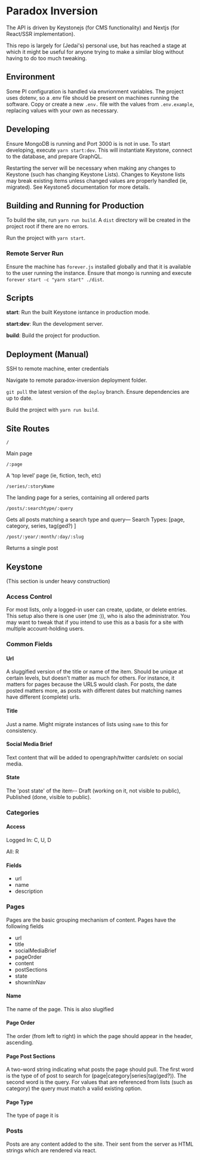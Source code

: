 # Paradox Inversion

The API is driven by Keystonejs (for CMS functionality) and Nextjs (for React/SSR implementation).

This repo is largely for (Jedai's) personal use, but has reached a stage at which it might be useful for anyone trying to make a similar blog without having to do too much tweaking.

## Environment

Some PI configuration is handled via envrionment variables. The project uses dotenv, so a .env file should be present on machines running the software. Copy or create a new `.env.` file with the values from `.env.example`, replacing values with your own as necessary.

## Developing

Ensure MongoDB is running and Port 3000 is is not in use. To start developing, execute `yarn start:dev`. This will instantiate Keystone, connect to the database, and prepare GraphQL.

Restarting the server will be necessary when making any changes to Keystone (such has changing Keystone Lists). Changes to Keystone lists may break existing items unless changed values are properly handled (ie, migrated). See Keystone5 documentation for more details.

## Building and Running for Production

To build the site, run `yarn run build`. A `dist` directory will be created in the project root if there are no errors.

Run the project with `yarn start`.

### Remote Server Run

Ensure the machine has `forever.js` installed globally and that it is available to the user running the instance. Ensure that mongo is running and execute `forever start -c "yarn start" ./dist`.

## Scripts

**start**: Run the built Keystone isntance in production mode.

**start:dev**: Run the development server.

**build**: Build the project for production.

## Deployment (Manual)

SSH to remote machine, enter credentials

Navigate to remote paradox-inversion deployment folder.

`git pull` the latest version of the `deploy` branch. Ensure dependencies are up to date.

Build the project with `yarn run build`.

## Site Routes

`/`

Main page

`/:page`

A ‘top level’ page (ie, fiction, tech, etc)

`/series/:storyName`

The landing page for a series, containing all ordered parts

`/posts/:searchtype/:query`

Gets all posts matching a search type and query—
Search Types: [page, category, series, tag(ged?) ]

`/post/:year/:month/:day/:slug`

Returns a single post

## Keystone

(This section is under heavy construction)

### Access Control

For most lists, only a logged-in user can create, update, or delete entries. This setup also there is one user (me :)), who is also the administrator. You may want to tweak that if you intend to use this as a basis for a site with multiple account-holding users.

### Common Fields

#### Url

A sluggified version of the title or name of the item. Should be unique at certain levels, but doesn't matter as much for others. For instance, it matters for pages because the URLS would clash. For posts, the date posted matters more, as posts with different dates but matching names have different (complete) urls.

#### Title

Just a name. Might migrate instances of lists using `name` to this for consistency.

#### Social Media Brief

Text content that will be added to opengraph/twitter cards/etc on social media.

#### State

The 'post state' of the item-- Draft (working on it, not visible to public), Published (done, visible to public).

### Categories

#### Access

Logged In: C, U, D

All: R

#### Fields

- url
- name
- description

### Pages

Pages are the basic grouping mechanism of content. Pages have the following fields

- url
- title
- socialMediaBrief
- pageOrder
- content
- postSections
- state
- shownInNav

#### Name

The name of the page. This is also slugified

#### Page Order

The order (from left to right) in which the page should appear in the header, ascending.

#### Page Post Sections

A two-word string indicating what posts the page should pull. The first word is the type of of post to search for (page|category|series|tag(ged?)). The second word is the query. For values that are referenced from lists (such as category) the query must match a valid existing option.

#### Page Type

The type of page it is

### Posts

Posts are any content added to the site. Their sent from the server as HTML strings which are rendered via react.
